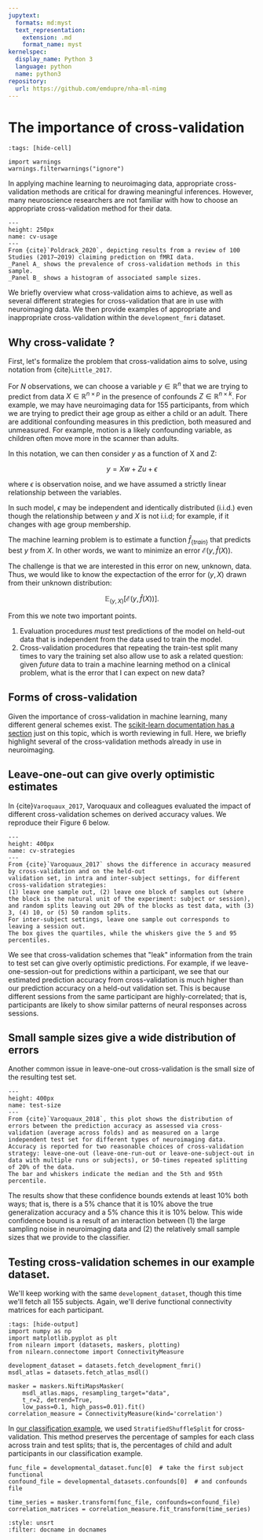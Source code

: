 ```yaml
---
jupytext:
  formats: md:myst
  text_representation:
    extension: .md
    format_name: myst
kernelspec:
  display_name: Python 3
  language: python
  name: python3
repository:
  url: https://github.com/emdupre/nha-ml-nimg
---
```


# The importance of cross-validation

```{code-cell} python3
:tags: [hide-cell]

import warnings
warnings.filterwarnings("ignore")
```

In applying machine learning to neuroimaging data, appropriate cross-validation methods are critical for drawing meaningful inferences.
However, many neuroscience researchers are not familiar with how to choose an appropriate cross-validation method for their data.

```{figure} ../images/poldrack-2020-fig3.jpg
---
height: 250px
name: cv-usage
---
From {cite}`Poldrack_2020`, depicting results from a review of 100 Studies (2017–2019) claiming prediction on fMRI data.
_Panel A_ shows the prevalence of cross-validation methods in this sample.
_Panel B_ shows a histogram of associated sample sizes.
```

We briefly overview what cross-validation aims to achieve, as well as several different strategies for cross-validation that are in use with neuroimaging data.
We then provide examples of appropriate and inappropriate cross-validation within the `development_fmri` dataset. 

## Why cross-validate ?

First, let's formalize the problem that cross-validation aims to solve, using notation from {cite}`Little_2017`. 

For $N$ observations, we can choose a variable $y \in \mathbb{R}^n$ that we are trying to predict from data $X \in \mathbb{R}^{n \times p}$ in the presence of confounds $Z \in \mathbb{R}^{n \times k}$⁠.
For example, we may have neuroimaging data for 155 participants, from which we are trying to predict their age group as either a child or an adult.
There are additional confounding measures in this prediction, both measured and unmeasured.
For example, motion is a likely confounding variable, as children often move more in the scanner than adults.

In this notation, we can then consider $y$ as a function of X and Z:

$$
  y = Xw + Zu + \epsilon
$$

where $\epsilon$ is observation noise, and we have assumed a strictly linear relationship between the variables.

In such model, $\epsilon$ may be independent and identically distributed (i.i.d.) even though the relationship between $y$ and $X$ is not i.i.d; for example, if it changes with age group membership.

The machine learning problem is to estimate a function $\hat{f}_{\{ train \}}$ that predicts best $y$ from $X$.
In other words, we want to minimize an error $\mathcal{E}(y,\hat{f}(X))$⁠.

The challenge is that we are interested in this error on new, unknown, data.
Thus, we would like to know the expectaction of the error for $(y, X)$ drawn from their unknown distribution:

$$
  \mathbb{E}_{(y,X)} [\mathcal{E}(y,\hat{f}(X))].
$$

From this we note two important points.
  1. Evaluation procedures _must_ test predictions of the model on held-out data that is independent from the data used to train the model.
  2. Cross-validation procedures that repeating the train-test split many times to vary the training set also allow use to ask a related question:
    given _future_ data to train a machine learning method on a clinical problem, what is the error that I can expect on new data?


## Forms of cross-validation

Given the importance of cross-validation in machine learning, many different general schemes exist.
The [scikit-learn documentation has a section](https://scikit-learn.org/stable/modules/cross_validation.html) just on this topic, which is worth reviewing in full.
Here, we briefly highlight several of the cross-validation methods already in use in neuroimaging.

## Leave-one-out can give overly optimistic estimates

In {cite}`Varoquaux_2017`, Varoquaux and colleagues evaluated the impact of different cross-validation schemes on derived accuracy values.
We reproduce their Figure 6 below.

```{figure} ../images/varoquaux-2016-fig6.png
---
height: 400px
name: cv-strategies
---
From {cite}`Varoquaux_2017` shows the difference in accuracy measured by cross-validation and on the held-out
validation set, in intra and inter-subject settings, for different cross-validation strategies:
(1) leave one sample out, (2) leave one block of samples out (where the block is the natural unit of the experiment: subject or session), and random splits leaving out 20% of the blocks as test data, with (3) 3, (4) 10, or (5) 50 random splits. 
For inter-subject settings, leave one sample out corresponds to leaving a session out.
The box gives the quartiles, while the whiskers give the 5 and 95 percentiles.
```

We see that cross-validation schemes that "leak" information from the train to test set can give overly optimistic predictions.
For example, if we leave-one-session-out for predictions within a participant, we see that our estimated prediction accuracy from cross-validation is much higher than our prediction accuracy on a held-out validation set.
This is because different sessions from the same participant are highly-correlated;
that is, participants are likely to show similar patterns of neural responses across sessions.

## Small sample sizes give a wide distribution of errors

Another common issue in leave-one-out cross-validation is the small size of the resulting test set.

```{figure} ../images/varoquaux-2017-fig1.png
---
height: 400px
name: test-size
---
From {cite}`Varoquaux_2018`, this plot shows the distribution of errors between the prediction accuracy as assessed via cross-validation (average across folds) and as measured on a large independent test set for different types of neuroimaging data.
Accuracy is reported for two reasonable choices of cross-validation strategy: leave-one-out (leave-one-run-out or leave-one-subject-out in data with multiple runs or subjects), or 50-times repeated splitting of 20% of the data.
The bar and whiskers indicate the median and the 5th and 95th percentile. 
```

The results show that these confidence bounds extends at least 10% both ways;
that is, there is a 5% chance that it is 10% above the true generalization accuracy and a 5% chance this it is 10% below.
This wide confidence bound is a result of an interaction between (1) the large sampling noise in neuroimaging data and (2) the relatively small sample sizes that we provide to the classifier.

## Testing cross-validation schemes in our example dataset.

We'll keep working with the same `development_dataset`, though this time we'll fetch all 155 subjects.
Again, we'll derive functional connectivity matrices for each participant. 

```{code-cell} python3
:tags: [hide-output]
import numpy as np
import matplotlib.pyplot as plt
from nilearn import (datasets, maskers, plotting)
from nilearn.connectome import ConnectivityMeasure

development_dataset = datasets.fetch_development_fmri()
msdl_atlas = datasets.fetch_atlas_msdl()

masker = maskers.NiftiMapsMasker(
    msdl_atlas.maps, resampling_target="data",
    t_r=2, detrend=True,
    low_pass=0.1, high_pass=0.01).fit()
correlation_measure = ConnectivityMeasure(kind='correlation')
```

In [our classification example](class-example), we used `StratifiedShuffleSplit` for cross-validation.
This method preserves the percentage of samples for each class across train and test splits; that is, the percentages of child and adult participants in our classification example.

```{code-call} python3
func_file = developmental_dataset.func[0]  # take the first subject functional
confound_file = developmental_datasets.confounds[0]  # and confounds file

time_series = masker.transform(func_file, confounds=confound_file)
correlation_matrices = correlation_measure.fit_transform(time_series)
```

```{bibliography} references.bib
:style: unsrt
:filter: docname in docnames
```
